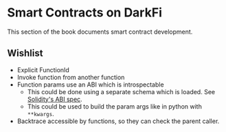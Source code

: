 # Smart Contracts on DarkFi

This section of the book documents smart contract development.

## Wishlist

* Explicit FunctionId
* Invoke function from another function
* Function params use an ABI which is introspectable
    * This could be done using a separate schema which is loaded.
      See [Solidity's ABI spec](https://docs.soliditylang.org/en/latest/abi-spec.html).
    * This could be used to build the param args like in python with `**kwargs`.
* Backtrace accessible by functions, so they can check the parent caller.

